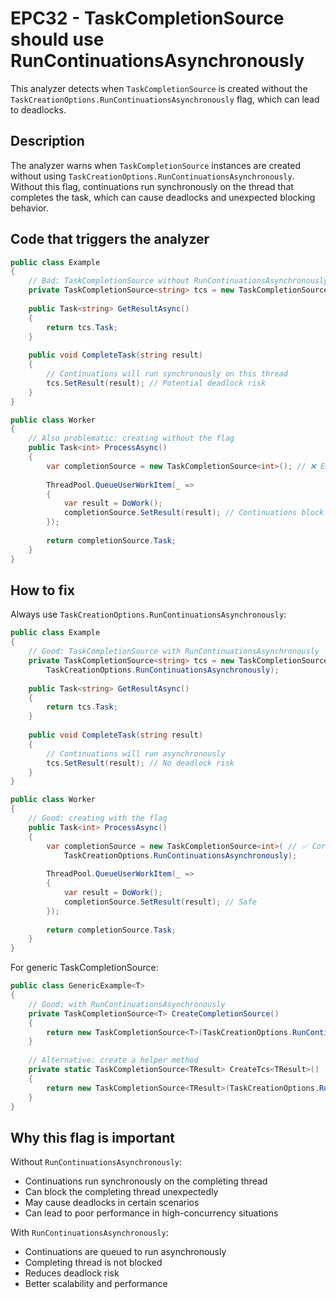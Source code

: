 # EPC32 - TaskCompletionSource should use RunContinuationsAsynchronously

This analyzer detects when `TaskCompletionSource` is created without the `TaskCreationOptions.RunContinuationsAsynchronously` flag, which can lead to deadlocks.

## Description

The analyzer warns when `TaskCompletionSource` instances are created without using `TaskCreationOptions.RunContinuationsAsynchronously`. Without this flag, continuations run synchronously on the thread that completes the task, which can cause deadlocks and unexpected blocking behavior.

## Code that triggers the analyzer

```csharp
public class Example
{
    // Bad: TaskCompletionSource without RunContinuationsAsynchronously
    private TaskCompletionSource<string> tcs = new TaskCompletionSource<string>(); // ❌ EPC32
    
    public Task<string> GetResultAsync()
    {
        return tcs.Task;
    }
    
    public void CompleteTask(string result)
    {
        // Continuations will run synchronously on this thread
        tcs.SetResult(result); // Potential deadlock risk
    }
}
```

```csharp
public class Worker
{
    // Also problematic: creating without the flag
    public Task<int> ProcessAsync()
    {
        var completionSource = new TaskCompletionSource<int>(); // ❌ EPC32
        
        ThreadPool.QueueUserWorkItem(_ =>
        {
            var result = DoWork();
            completionSource.SetResult(result); // Continuations block this thread
        });
        
        return completionSource.Task;
    }
}
```

## How to fix

Always use `TaskCreationOptions.RunContinuationsAsynchronously`:

```csharp
public class Example
{
    // Good: TaskCompletionSource with RunContinuationsAsynchronously
    private TaskCompletionSource<string> tcs = new TaskCompletionSource<string>( // ✅ Correct
        TaskCreationOptions.RunContinuationsAsynchronously);
    
    public Task<string> GetResultAsync()
    {
        return tcs.Task;
    }
    
    public void CompleteTask(string result)
    {
        // Continuations will run asynchronously
        tcs.SetResult(result); // No deadlock risk
    }
}
```

```csharp
public class Worker
{
    // Good: creating with the flag
    public Task<int> ProcessAsync()
    {
        var completionSource = new TaskCompletionSource<int>( // ✅ Correct
            TaskCreationOptions.RunContinuationsAsynchronously);
        
        ThreadPool.QueueUserWorkItem(_ =>
        {
            var result = DoWork();
            completionSource.SetResult(result); // Safe
        });
        
        return completionSource.Task;
    }
}
```

For generic TaskCompletionSource:

```csharp
public class GenericExample<T>
{
    // Good: with RunContinuationsAsynchronously
    private TaskCompletionSource<T> CreateCompletionSource()
    {
        return new TaskCompletionSource<T>(TaskCreationOptions.RunContinuationsAsynchronously);
    }
    
    // Alternative: create a helper method
    private static TaskCompletionSource<TResult> CreateTcs<TResult>()
    {
        return new TaskCompletionSource<TResult>(TaskCreationOptions.RunContinuationsAsynchronously);
    }
}
```

## Why this flag is important

Without `RunContinuationsAsynchronously`:
- Continuations run synchronously on the completing thread
- Can block the completing thread unexpectedly
- May cause deadlocks in certain scenarios
- Can lead to poor performance in high-concurrency situations

With `RunContinuationsAsynchronously`:
- Continuations are queued to run asynchronously
- Completing thread is not blocked
- Reduces deadlock risk
- Better scalability and performance
